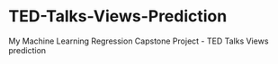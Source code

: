 # TED-Talks-Views-Prediction
My Machine Learning Regression Capstone Project - TED Talks Views prediction
